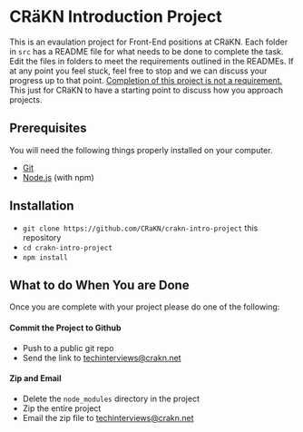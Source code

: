 # CRäKN Introduction Project

This is an evaulation project for Front-End positions at CRäKN.  Each folder in `src` has a README file for what needs to be done to complete the task.  Edit the files in folders to meet the requirements outlined in the READMEs.  If at any point you feel stuck, feel free to stop and we can discuss your progress up to that point.  <ins>Completion of this project is not a requirement.</ins>  This just for CRäKN to have a starting point to discuss how you approach projects.

## Prerequisites

You will need the following things properly installed on your computer.

* [Git](https://git-scm.com/)
* [Node.js](https://nodejs.org/) (with npm)

## Installation

* `git clone https://github.com/CRaKN/crakn-intro-project` this repository
* `cd crakn-intro-project`
* `npm install`

## What to do When You are Done

Once you are complete with your project please do one of the following:

#### Commit the Project to Github
* Push to a public git repo
* Send the link to [techinterviews@crakn.net](mailto:techinterviews@crakn.net)

#### Zip and Email

* Delete the `node_modules` directory in the project
* Zip the entire project
* Email the zip file to [techinterviews@crakn.net](mailto:techinterviews@crakn.net)
